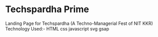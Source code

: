 # Techspardha Prime
Landing Page for Techspardha (A Techno-Managerial Fest of NIT KKR)
Technology Used:-
HTML
css
javascript
svg
gsap

